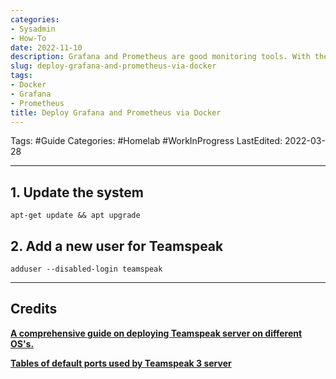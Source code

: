 ```yaml
---
categories:
- Sysadmin
- How-To
date: 2022-11-10
description: Grafana and Prometheus are good monitoring tools. With the use of Docker, the deployment of these two gets way easier.
slug: deploy-grafana-and-prometheus-via-docker
tags:
- Docker
- Grafana
- Prometheus
title: Deploy Grafana and Prometheus via Docker
---
```


Tags: #Guide 
Categories: #Homelab #WorkInProgress 
LastEdited: 2022-03-28

---

## 1. Update the system
```shell
apt-get update && apt upgrade
```

## 2. Add a new user for Teamspeak
```shell
adduser --disabled-login teamspeak
```

---

## Credits
[**A comprehensive guide on deploying Teamspeak server on different OS's.**](https://www.hostinger.com/tutorials/how-to-make-a-teamspeak-3-server/#How_to_Make_a_TeamSpeak_3_Server_on_Ubuntu_1604)

[**Tables of default ports used by Teamspeak 3 server**](https://support.teamspeak.com/hc/en-us/articles/360002712257-Which-ports-does-the-TeamSpeak-3-server-use-)